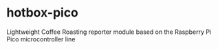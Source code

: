 # hotbox-pico
Lightweight Coffee Roasting reporter module based on the Raspberry Pi Pico microcontroller line
